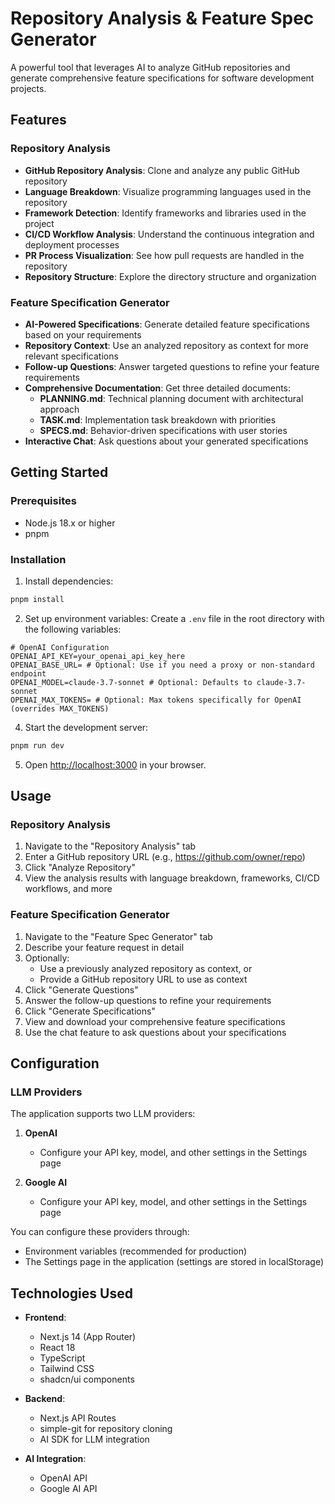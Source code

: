# Repository Analysis & Feature Spec Generator

A powerful tool that leverages AI to analyze GitHub repositories and generate comprehensive feature specifications for software development projects.

## Features

### Repository Analysis
- **GitHub Repository Analysis**: Clone and analyze any public GitHub repository
- **Language Breakdown**: Visualize programming languages used in the repository
- **Framework Detection**: Identify frameworks and libraries used in the project
- **CI/CD Workflow Analysis**: Understand the continuous integration and deployment processes
- **PR Process Visualization**: See how pull requests are handled in the repository
- **Repository Structure**: Explore the directory structure and organization

### Feature Specification Generator
- **AI-Powered Specifications**: Generate detailed feature specifications based on your requirements
- **Repository Context**: Use an analyzed repository as context for more relevant specifications
- **Follow-up Questions**: Answer targeted questions to refine your feature requirements
- **Comprehensive Documentation**: Get three detailed documents:
  - **PLANNING.md**: Technical planning document with architectural approach
  - **TASK.md**: Implementation task breakdown with priorities
  - **SPECS.md**: Behavior-driven specifications with user stories
- **Interactive Chat**: Ask questions about your generated specifications

## Getting Started

### Prerequisites
- Node.js 18.x or higher
- pnpm

### Installation

1. Install dependencies:
```bash
pnpm install
```

2. Set up environment variables:
Create a `.env` file in the root directory with the following variables:
```dotenv
# OpenAI Configuration
OPENAI_API_KEY=your_openai_api_key_here
OPENAI_BASE_URL= # Optional: Use if you need a proxy or non-standard endpoint
OPENAI_MODEL=claude-3.7-sonnet # Optional: Defaults to claude-3.7-sonnet
OPENAI_MAX_TOKENS= # Optional: Max tokens specifically for OpenAI (overrides MAX_TOKENS)
```

4. Start the development server:
```bash
pnpm run dev
```

5. Open [http://localhost:3000](http://localhost:3000) in your browser.

## Usage

### Repository Analysis

1. Navigate to the "Repository Analysis" tab
2. Enter a GitHub repository URL (e.g., https://github.com/owner/repo)
3. Click "Analyze Repository"
4. View the analysis results with language breakdown, frameworks, CI/CD workflows, and more

### Feature Specification Generator

1. Navigate to the "Feature Spec Generator" tab
2. Describe your feature request in detail
3. Optionally:
   - Use a previously analyzed repository as context, or
   - Provide a GitHub repository URL to use as context
4. Click "Generate Questions"
5. Answer the follow-up questions to refine your requirements
6. Click "Generate Specifications"
7. View and download your comprehensive feature specifications
8. Use the chat feature to ask questions about your specifications

## Configuration

### LLM Providers

The application supports two LLM providers:

1. **OpenAI**
   - Configure your API key, model, and other settings in the Settings page

2. **Google AI**
   - Configure your API key, model, and other settings in the Settings page

You can configure these providers through:
- Environment variables (recommended for production)
- The Settings page in the application (settings are stored in localStorage)

## Technologies Used

- **Frontend**:
  - Next.js 14 (App Router)
  - React 18
  - TypeScript
  - Tailwind CSS
  - shadcn/ui components

- **Backend**:
  - Next.js API Routes
  - simple-git for repository cloning
  - AI SDK for LLM integration

- **AI Integration**:
  - OpenAI API
  - Google AI API
